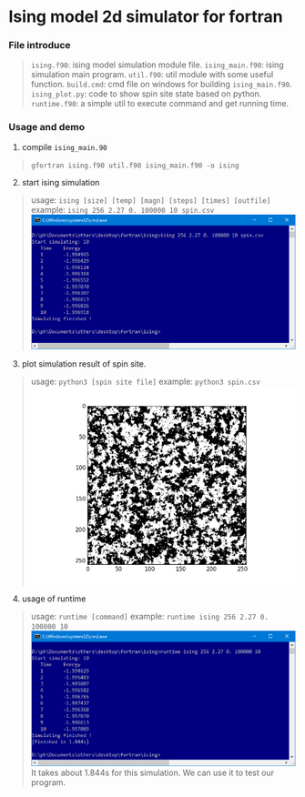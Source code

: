 # Ising model 2d simulator for fortran
### File introduce
> `ising.f90`:      ising model simulation module file.
> `ising_main.f90`: ising simulation main program.
> `util.f90`:       util module with some useful function.
> `build.cmd`:      cmd file on windows for building `ising_main.f90`.
> `ising_plot.py`:  code to show spin site state based on python.
> `runtime.f90`:    a simple util to execute command and get running time.

### Usage and demo
1. compile `ising_main.90`
> `gfortran ising.f90 util.f90 ising_main.f90 -o ising`

2. start ising simulation
> usage: `ising [size] [temp] [magn] [steps] [times] [outfile]`
> example: `ising 256 2.27 0. 100000 10 spin.csv`
> ![demo_cmd](./img/demo_cmd.png)

3. plot simulation result of spin site.
> usage: `python3 [spin site file]`
> example:  `python3 spin.csv`
> ![demo_spin](./img/demo_spin.png)

4. usage of runtime
> usage: `runtime [command]`
> example: `runtime ising 256 2.27 0. 100000 10`
> ![demo_runtime](./img/demo_runtime.png)
> It takes about 1.844s for this simulation. We can use it to test our program.